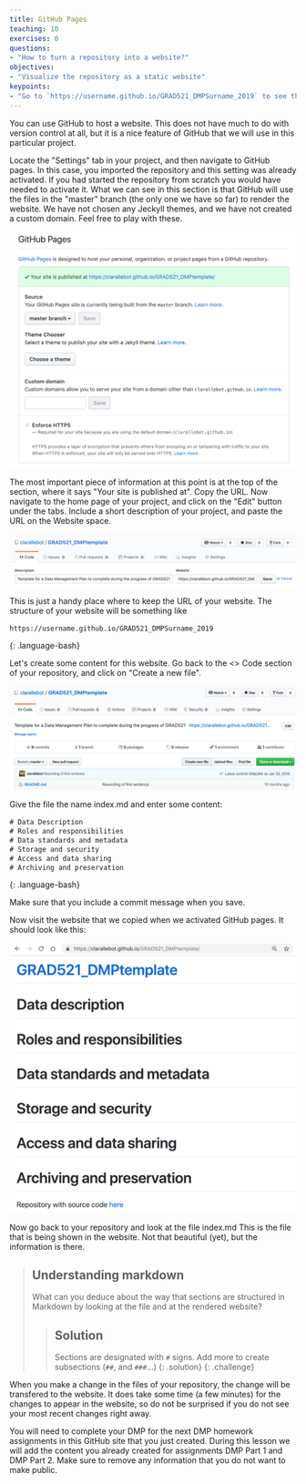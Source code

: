 ```yaml
---
title: GitHub Pages
teaching: 10
exercises: 0
questions:
- "How to turn a repository into a website?"
objectives:
- "Visualize the repository as a static website"
keypoints:
- "Go to `https://username.github.io/GRAD521_DMPSurname_2019` to see the website."
---
```


You can use GitHub to host a website. This does not have much to do with version control at all, but it is a nice feature of GitHub that we will use in this particular project.

Locate the "Settings" tab in your project, and then navigate to GitHub pages. In this case, you imported the repository and this setting was already activated. If you had started the repository from scratch you would have needed to activate it. What we can see in this section is that GitHub will use the files in the "master" branch (the only one we have so far) to render the website. We have not chosen any Jeckyll themes, and we have not created a custom domain. Feel free to play with these.

![pagessettings](../fig/pages_settings.png)

The most important piece of information at this point is at the top of the section, where it says "Your site is published at". Copy the URL. Now navigate to the home page of your project, and click on the "Edit" button under the tabs. Include a short description of your project, and paste the URL on the Website space. 

![websiteURL](../fig/pages_websiteURL.png)


This is just a handy place where to keep the URL of your website. The structure of your website will be something like

~~~
https://username.github.io/GRAD521_DMPSurname_2019
~~~
{: .language-bash}

Let's create some content for this website. Go back to the <> Code section of your repository, and click on "Create a new file". 

![websitenewfile](../fig/pages_createnewfile.png)

Give the file the name index.md and enter some content:


~~~
# Data Description
# Roles and responsibilities
# Data standards and metadata
# Storage and security
# Access and data sharing
# Archiving and preservation
~~~
{: .language-bash}

Make sure that you include a commit message when you save. 

Now visit the website that we copied when we activated GitHub pages. It should look like this:

![websiteinitialview](../fig/pages_websiteinitialview.png)

Now go back to your repository and look at the file index.md This is the file that is being shown in the website. Not that beautiful (yet), but the information is there. 

> ## Understanding markdown
> What can you deduce about the way that sections are structured in Markdown by looking at the file and at the rendered website?
> > ## Solution
> > Sections are designated with `#` signs. Add more to create subsections (`##`, and `###`...) 
> {: .solution}
{: .challenge}

When you make a change in the files of your repository, the change will be transfered to the website. It does take some time (a few minutes) for the changes to appear in the website, so do not be surprised if you do not see your most recent changes right away. 

You will need to complete your DMP for the next DMP homework assignments in this GitHub site that you just created. During this lesson we will add the content you already created for assignments DMP Part 1 and DMP Part 2. Make sure to remove any information that you do not want to make public. 

